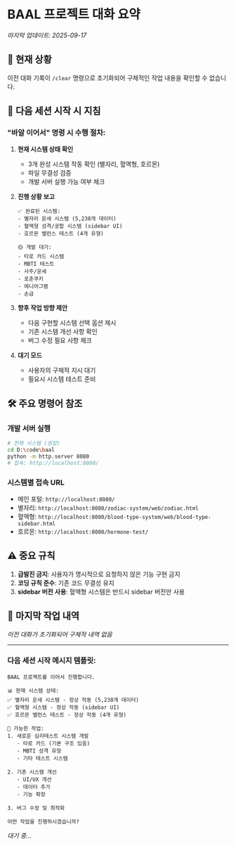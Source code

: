 # BAAL 프로젝트 대화 요약
*마지막 업데이트: 2025-09-17*

## 📌 현재 상황
이전 대화 기록이 `/clear` 명령으로 초기화되어 구체적인 작업 내용을 확인할 수 없습니다.

## 🎯 다음 세션 시작 시 지침

### "바알 이어서" 명령 시 수행 절차:

1. **현재 시스템 상태 확인**
   - 3개 완성 시스템 작동 확인 (별자리, 혈액형, 호르몬)
   - 파일 무결성 검증
   - 개발 서버 실행 가능 여부 체크

2. **진행 상황 보고**
   ```
   ✅ 완료된 시스템:
   - 별자리 운세 시스템 (5,238개 데이터)
   - 혈액형 성격/궁합 시스템 (sidebar UI)
   - 호르몬 밸런스 테스트 (4개 유형)

   🟡 개발 대기:
   - 타로 카드 시스템
   - MBTI 테스트
   - 사주/운세
   - 포춘쿠키
   - 에니어그램
   - 손금
   ```

3. **향후 작업 방향 제안**
   - 다음 구현할 시스템 선택 옵션 제시
   - 기존 시스템 개선 사항 확인
   - 버그 수정 필요 사항 체크

4. **대기 모드**
   - 사용자의 구체적 지시 대기
   - 필요시 시스템 테스트 준비

## 🛠 주요 명령어 참조

### 개발 서버 실행
```bash
# 전체 시스템 (권장)
cd D:\code\baal
python -m http.server 8080
# 접속: http://localhost:8080/
```

### 시스템별 접속 URL
- 메인 포털: `http://localhost:8080/`
- 별자리: `http://localhost:8080/zodiac-system/web/zodiac.html`
- 혈액형: `http://localhost:8080/blood-type-system/web/blood-type-sidebar.html`
- 호르몬: `http://localhost:8080/hormone-test/`

## ⚠️ 중요 규칙
1. **급발진 금지**: 사용자가 명시적으로 요청하지 않은 기능 구현 금지
2. **코딩 규칙 준수**: 기존 코드 무결성 유지
3. **sidebar 버전 사용**: 혈액형 시스템은 반드시 sidebar 버전만 사용

## 📝 마지막 작업 내역
*이전 대화가 초기화되어 구체적 내역 없음*

---

### 다음 세션 시작 메시지 템플릿:

```
BAAL 프로젝트를 이어서 진행합니다.

📊 현재 시스템 상태:
✅ 별자리 운세 시스템 - 정상 작동 (5,238개 데이터)
✅ 혈액형 시스템 - 정상 작동 (sidebar UI)
✅ 호르몬 밸런스 테스트 - 정상 작동 (4개 유형)

🎯 가능한 작업:
1. 새로운 심리테스트 시스템 개발
   - 타로 카드 (기본 구조 있음)
   - MBTI 성격 유형
   - 기타 테스트 시스템

2. 기존 시스템 개선
   - UI/UX 개선
   - 데이터 추가
   - 기능 확장

3. 버그 수정 및 최적화

어떤 작업을 진행하시겠습니까?
```

*대기 중...*